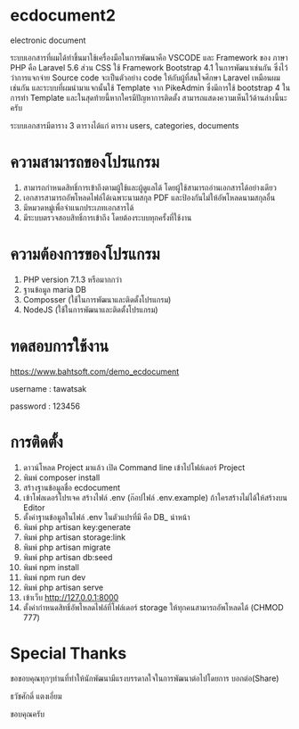 # ecdocument2
electronic document

ระบบเอกสารที่ผมได้ทำขึ้นมาใช้เครื่องมือในการพัฒนาคือ VSCODE และ Framework ของ ภาษา PHP คือ Laravel 5.6 ส่วน CSS ใช้ Framework Bootstrap 4.1 ในการพัฒนาเช่นกัน ซึ่งไว้ว่าการแจกจ่าย Source code จะเป็นตัวอย่าง code ให้กับผู้ที่สนใจศึกษา Laravel เหมือนผมเช่นกัน และระบบที่ผมนำมาแจกนั้นใช้ Template จาก PikeAdmin ซึ่งมีการใช้ bootstrap 4 ในการทำ Template และในสุดท้ายนี้หากใครมีปัญหาการติดตั้ง สามารถแสดงความเห็นไว้ด้านล่างนี้นะครับ

ระบบเอกสารมีตาราง 3 ตารางได้แก่ ตาราง users, categories, documents

# ความสามารถของโปรแกรม
1. สามารถกำหนดสิทธิ์การเข้าถึงตามผู้ใช้และผู้ดูแลได้ โดยผู้ใช้สามารถอ่านเอกสารได้อย่างเดียว
2. เอกสารสามารถอัพโหลดไฟล์ได้เฉพาะนามสกุล PDF และป้องกันไม่ให้อัพโหลดนามสกุลอื่น
3. มีหมวดหมู่เพื่อจำแนกประเภทเอกสารได้
4. มีระบบตรวจสอบสิทธิ์การเข้าถึง โดยต้องระบบทุกครั้งที่ใช้งาน

# ความต้องการของโปรแกรม
1. PHP version 7.1.3 หรือมากกว่า
2. ฐานข้อมูล maria DB
3. Composser (ใช้ในการพัฒนาและติดตั้งโปรแกรม)
4. NodeJS (ใช้ในการพัฒนาและติดตั้งโปรแกรม)

# ทดสอบการใช้งาน
https://www.bahtsoft.com/demo_ecdocument

username : tawatsak

password : 123456

# การติดตั้ง
1. ดาวน์โหลด Project มาแล้ว เปิด Command line เข้าไปโฟล์เดอร์ Project
2. พิมพ์ composer install
3. สร้างฐานข้อมูลชื่อ ecdocument
4. เข้าโฟลเดอร์โปรเจค สร้างไฟล์ .env (ก๊อปไฟล์ .env.example) ถ้าใครสร้างไม่ได้ให้สร้างบน Editor
5. ตั้งค่าฐานข้อมูลในไฟล์ .env ในตัวแปรที่มี คือ DB_ นำหน้า
6. พิมพ์ php artisan key:generate
7. พิมพ์ php artisan storage:link
8. พิมพ์ php artisan migrate
9. พิมพ์ php artisan db:seed
10. พิมพ์ npm install
11. พิมพ์ npm run dev
12. พิมพ์ php artisan serve
13. เข้าเว็บ http://127.0.0.1:8000
14. ตั้งค่ากำหนดสิทธิ์อัพโหลดไฟล์ที่โฟล์เดอร์ storage ให้ทุกคนสามารถอัพโหลดได้ (CHMOD 777)

# Special Thanks
ขอขอบคุณทุกๆท่านที่ทำให้นักพัฒนามีแรงบรรดาลใจในการพัฒนาต่อไปโดยการ บอกต่อ(Share)

ธวัชศักดิ์ แตงเอี่ยม


ขอบคุณครับ
